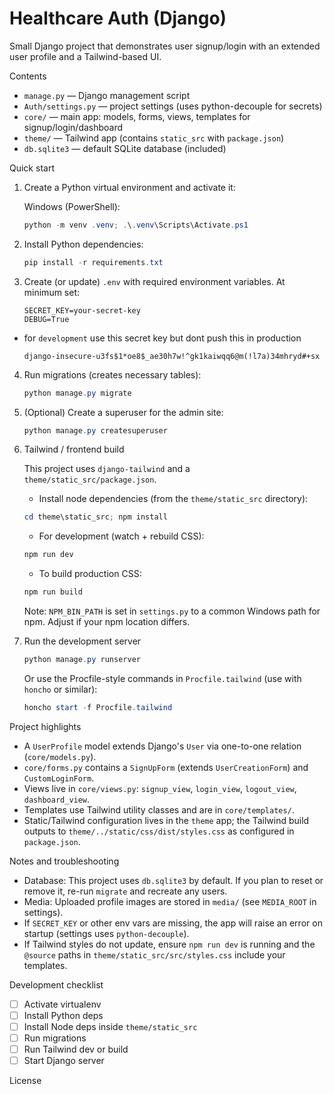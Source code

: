 # Healthcare Auth (Django)

Small Django project that demonstrates user signup/login with an extended user profile and a Tailwind-based UI.

Contents

- `manage.py` — Django management script
- `Auth/settings.py` — project settings (uses python-decouple for secrets)
- `core/` — main app: models, forms, views, templates for signup/login/dashboard
- `theme/` — Tailwind app (contains `static_src` with `package.json`)
- `db.sqlite3` — default SQLite database (included)

Quick start

1. Create a Python virtual environment and activate it:

   Windows (PowerShell):

   ```powershell
   python -m venv .venv; .\.venv\Scripts\Activate.ps1
   ```

2. Install Python dependencies:

   ```powershell
   pip install -r requirements.txt
   ```

3. Create (or update) `.env` with required environment variables. At minimum set:

   ```text
   SECRET_KEY=your-secret-key
   DEBUG=True
   ```
- for `development` use this secret key but dont push this in production
   ```text
   django-insecure-u3fs$1*oe8$_ae30h7w!^gk1kaiwqq6@m(!l7a)34mhryd#+sx
   ```

4. Run migrations (creates necessary tables):

   ```powershell
   python manage.py migrate
   ```

5. (Optional) Create a superuser for the admin site:

   ```powershell
   python manage.py createsuperuser
   ```

6. Tailwind / frontend build

   This project uses `django-tailwind` and a `theme/static_src/package.json`.

   - Install node dependencies (from the `theme/static_src` directory):

   ```powershell
   cd theme\static_src; npm install
   ```

   - For development (watch + rebuild CSS):

   ```powershell
   npm run dev
   ```

   - To build production CSS:

   ```powershell
   npm run build
   ```

   Note: `NPM_BIN_PATH` is set in `settings.py` to a common Windows path for npm. Adjust if your npm location differs.

7. Run the development server

   ```powershell
   python manage.py runserver
   ```

   Or use the Procfile-style commands in `Procfile.tailwind` (use with `honcho` or similar):

   ```powershell
   honcho start -f Procfile.tailwind
   ```

Project highlights

- A `UserProfile` model extends Django's `User` via one-to-one relation (`core/models.py`).
- `core/forms.py` contains a `SignUpForm` (extends `UserCreationForm`) and `CustomLoginForm`.
- Views live in `core/views.py`: `signup_view`, `login_view`, `logout_view`, `dashboard_view`.
- Templates use Tailwind utility classes and are in `core/templates/`.
- Static/Tailwind configuration lives in the `theme` app; the Tailwind build outputs to `theme/../static/css/dist/styles.css` as configured in `package.json`.

Notes and troubleshooting

- Database: This project uses `db.sqlite3` by default. If you plan to reset or remove it, re-run `migrate` and recreate any users.
- Media: Uploaded profile images are stored in `media/` (see `MEDIA_ROOT` in settings).
- If `SECRET_KEY` or other env vars are missing, the app will raise an error on startup (settings uses `python-decouple`).
- If Tailwind styles do not update, ensure `npm run dev` is running and the `@source` paths in `theme/static_src/src/styles.css` include your templates.

Development checklist

- [ ] Activate virtualenv
- [ ] Install Python deps
- [ ] Install Node deps inside `theme/static_src`
- [ ] Run migrations
- [ ] Run Tailwind dev or build
- [ ] Start Django server

License
